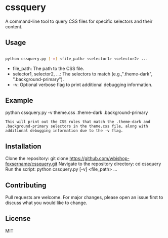 # cssquery

A command-line tool to query CSS files for specific selectors and their content.

## Usage

```sh

python cssquery.py [-v] <file_path> <selector1> <selector2> ...

```

- file_path: The path to the CSS file.
- selector1, selector2, ...: The selectors to match (e.g.,".theme-dark", ".background-primary").
- -v: Optional verbose flag to print additional debugging information.

## Example

python cssquery.py -v theme.css .theme-dark .background-primary

    This will print out the CSS rules that match the .theme-dark and .background-primary selectors in the theme.css file, along with additional debugging information due to the -v flag.

## Installation

Clone the repository: git clone https://github.com/wbishop-foxsername/cssquery.git
Navigate to the repository directory: cd cssquery
Run the script: python cssquery.py [-v] <file_path> <selector1> <selector2> ...

## Contributing

Pull requests are welcome. For major changes, please open an issue first to discuss what you would like to change.

## License

MIT
